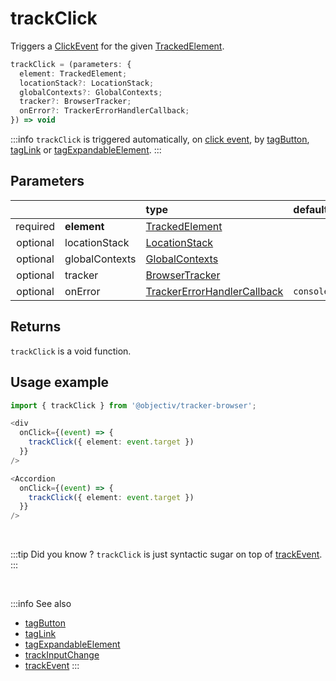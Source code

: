 # trackClick

Triggers a [ClickEvent](/taxonomy/events/ClickEvent.md) for the given [TrackedElement](/tracking/api-reference/definitions/TrackedElement.md).  

```typescript
trackClick = (parameters: {
  element: TrackedElement;
  locationStack?: LocationStack;
  globalContexts?: GlobalContexts;
  tracker?: BrowserTracker;
  onError?: TrackerErrorHandlerCallback;
}) => void
```

:::info
`trackClick` is triggered automatically, on [click event](https://developer.mozilla.org/en-US/docs/Web/API/Element/click_event), by [tagButton](/tracking/api-reference/locationTaggers/tagButton.md), [tagLink](/tracking/api-reference/locationTaggers/tagLink.md) or [tagExpandableElement](/tracking/api-reference/locationTaggers/tagExpandableElement.md).
:::

## Parameters
|          |                | type                                                                                              | default value
| :-:      | :--            | :--                                                                                               | :--           
| required | **element**    | [TrackedElement](/tracking/api-reference/definitions/TrackedElement.md)                           |
| optional | locationStack  | [LocationStack](/tracking/api-reference/core/LocationStack.md)                                    |
| optional | globalContexts | [GlobalContexts](/tracking/api-reference/core/GlobalContexts.md)                                  |
| optional | tracker        | [BrowserTracker](/tracking/api-reference/general/BrowserTracker.md)                               |
| optional | onError        | [TrackerErrorHandlerCallback](/tracking/api-reference/definitions/TrackerErrorHandlerCallback.md) | `console.error`

## Returns
`trackClick` is a void function.

## Usage example

```typescript jsx
import { trackClick } from '@objectiv/tracker-browser';
```

```typescript jsx
<div
  onClick={(event) => {
    trackClick({ element: event.target })
  }}
/>
```

```typescript jsx
<Accordion
  onClick={(event) => {
    trackClick({ element: event.target })
  }}
/>
```

<br />

:::tip Did you know ?
`trackClick` is just syntactic sugar on top of [trackEvent](/tracking/api-reference/eventTrackers/trackEvent.md).
:::

<br />

:::info See also
- [tagButton](/tracking/api-reference/locationTaggers/tagButton.md)
- [tagLink](/tracking/api-reference/locationTaggers/tagLink.md) 
- [tagExpandableElement](/tracking/api-reference/locationTaggers/tagExpandableElement.md)
- [trackInputChange](/tracking/api-reference/eventTrackers/trackInputChange.md)
- [trackEvent](/tracking/api-reference/eventTrackers/trackEvent.md)
:::
